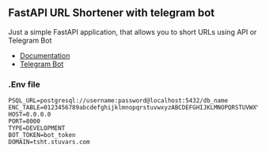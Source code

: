 ## FastAPI URL Shortener with telegram bot

Just a simple FastAPI application, that allows you to short URLs using API or Telegram Bot  
* [Documentation](https://tsht.stuvars.com/docs)
* [Telegram Bot](t.me/TSHTStuvarsBot)

### .Env file
```
PSQL_URL=postgresql://username:password@localhost:5432/db_name
ENC_TABLE=0123456789abcdefghijklmnopqrstuvwxyzABCDEFGHIJKLMNOPQRSTUVWXYZ
HOST=0.0.0.0
PORT=8000
TYPE=DEVELOPMENT
BOT_TOKEN=bot_token
DOMAIN=tsht.stuvars.com
```